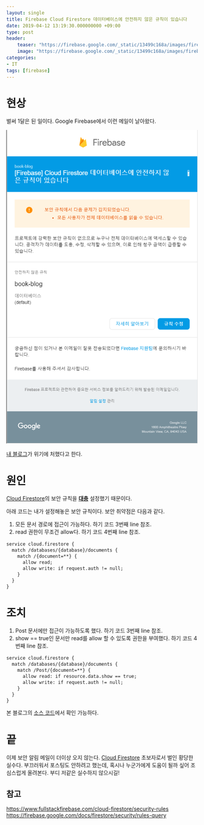 ```yaml
---
layout: single
title: Firebase Cloud Firestore 데이터베이스에 안전하지 않은 규칙이 있습니다
date: 2019-04-12 13:19:30.000000000 +09:00
type: post
header:
    teaser: "https://firebase.google.com/_static/13499c168a/images/firebase/lockup.png?hl=ko"
    image: "https://firebase.google.com/_static/13499c168a/images/firebase/lockup.png?hl=ko"
categories:
- IT
tags: [firebase]
---
```


# 현상

벌써 1달은 된 일이다. Google Firebase에서 이런 메일이 날아왔다.

![firestore-security-alert](/assets/images/firestore-security-alert.png)

[내 블로그](https://book-blog-with-largo.firebaseapp.com/)가 위기에 처했다고 한다.

# 원인

[Cloud Firestore]의 보안 규칙을 <b><u>대충</u></b> 설정했기 때문이다.

아래 코드는 내가 설정해놓은 보안 규칙이다. 보안 취약점은 다음과 같다.

1. 모든 문서 경로에 접근이 가능하다. 하기 코드 3번째 line 참조.
1. read 권한이 무조건 allow다. 하기 코드 4번째 line 참조.

```
service cloud.firestore {
  match /databases/{database}/documents {
    match /{document=**} {
      allow read;
      allow write: if request.auth != null;
    }
  }
}
```

# 조치

1. Post 문서에만 접근이 가능하도록 했다. 하기 코드 3번째 line 참조.
2. show == true인 문서만 read를 allow 할 수 있도록 권한을 부여했다. 하기 코드 4번째 line 참조.

```
service cloud.firestore {
  match /databases/{database}/documents {
    match /Post/{document=**} {
      allow read: if resource.data.show == true;
      allow write: if request.auth != null;
    }
  }
}
```

본 블로그의 [소스 코드](https://github.com/LoveMeWithoutAll/book-blog/blob/master/firestore.rules)에서 확인 가능하다.

# 끝

이제 보안 알림 메일이 더이상 오지 않는다. [Cloud Firestore] 초보자로서 벌인 황당한 실수다. 부끄러워서 포스팅도 안하려고 했는데, 혹시나 누군가에게 도움이 될까 싶어 조심스럽게 올려본다. 부디 저같은 실수하지 않으시길!

## 참고
https://www.fullstackfirebase.com/cloud-firestore/security-rules
https://firebase.google.com/docs/firestore/security/rules-query

[Cloud Firestore]: https://firebase.google.com/docs/firestore/?hl=ko